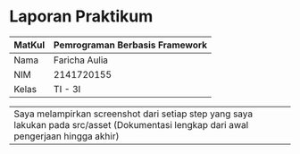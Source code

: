 # Laporan Praktikum
| MatKul | Pemrograman Berbasis Framework |
| ---    | ---           |
| Nama   | Faricha Aulia |
| NIM    | 2141720155    |
| Kelas  | TI - 3I       |


<table><tr><td>Saya melampirkan screenshot dari setiap step yang saya lakukan pada src/asset (Dokumentasi lengkap dari awal pengerjaan hingga akhir)</td></tr></table>